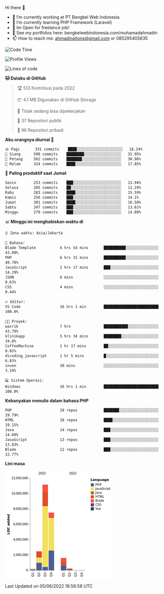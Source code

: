 Hi there 👋

- 🔭 I’m currently working at PT Bengkel Web Indonesia
- 🌱 I’m currently learning PHP Framework (Laravel)
- 📂 Im Open for freelance job!
- 🧷 See my portfolios here: bengkelwebindonesia.com/muhamadahmadin
- 📫 How to reach me: ahmadinations@gmail.com or 085295405635


<!--START_SECTION:waka-->
![Code Time](http://img.shields.io/badge/Code%20Time-0%20secs-blue)

![Profile Views](http://img.shields.io/badge/Profil%20dilihat-0-blue)

![Lines of code](https://img.shields.io/badge/Sejak%20Hello%20World%20aku%20telah%20menulis-23%20Million%20baris%20kode-blue)

**🐱 Dataku di GitHub** 

> 🏆 513 Kontribusi pada 2022
 > 
> 📦 4.1 MB Digunakan di GitHub Storage 
 > 
> 🚫 Tidak sedang bisa dipekerjakan
 > 
> 📜 37 Repositori publik 
 > 
> 🔑 96 Repositori pribadi  
 > 
**Aku orangnya diurnal 🐤** 

```text
🌞 Pagi       331 commits    ████░░░░░░░░░░░░░░░░░░░░░   18.24% 
🌆 Siang      598 commits    ████████░░░░░░░░░░░░░░░░░   32.95% 
🌃 Petang     562 commits    ███████░░░░░░░░░░░░░░░░░░   30.96% 
🌙 Malam      324 commits    ████░░░░░░░░░░░░░░░░░░░░░   17.85%

```
📅 **Paling produktif saat Jumat** 

```text
Senin        253 commits    ███░░░░░░░░░░░░░░░░░░░░░░   13.94% 
Selasa       205 commits    ██░░░░░░░░░░░░░░░░░░░░░░░   11.29% 
Rabu         283 commits    ████░░░░░░░░░░░░░░░░░░░░░   15.59% 
Kamis        256 commits    ███░░░░░░░░░░░░░░░░░░░░░░   14.1% 
Jumat        301 commits    ████░░░░░░░░░░░░░░░░░░░░░   16.58% 
Sabtu        247 commits    ███░░░░░░░░░░░░░░░░░░░░░░   13.61% 
Minggu       270 commits    ███░░░░░░░░░░░░░░░░░░░░░░   14.88%

```


📊 **Minggu ini menghabiskan waktu di** 

```text
⌚︎ Zona waktu: Asia/Jakarta

💬 Bahasa: 
Blade Template           6 hrs 54 mins       ██████████░░░░░░░░░░░░░░░   43.09% 
PHP                      6 hrs 31 mins       ██████████░░░░░░░░░░░░░░░   40.78% 
JavaScript               2 hrs 17 mins       ███░░░░░░░░░░░░░░░░░░░░░░   14.29% 
JSON                     6 mins              ░░░░░░░░░░░░░░░░░░░░░░░░░   0.63% 
CSS                      4 mins              ░░░░░░░░░░░░░░░░░░░░░░░░░   0.44%

🔥 Editor: 
VS Code                  16 hrs 1 min        █████████████████████████   100.0%

🐱‍💻 Proyek: 
wasrik                   7 hrs               ███████████░░░░░░░░░░░░░░   43.79% 
klinikapp                5 hrs 34 mins       ████████░░░░░░░░░░░░░░░░░   34.8% 
CoffeeMachine            1 hr 17 mins        ██░░░░░░░░░░░░░░░░░░░░░░░   8.02% 
dicoding_javascript      1 hr 5 mins         █░░░░░░░░░░░░░░░░░░░░░░░░   6.83% 
inven                    30 mins             ░░░░░░░░░░░░░░░░░░░░░░░░░   3.19%

💻 Sistem Operasi: 
Windows                  16 hrs 1 min        █████████████████████████   100.0%

```

**Kebanyakan menulis dalam bahasa PHP** 

```text
PHP                      28 repos            ███████░░░░░░░░░░░░░░░░░░   29.79% 
HTML                     18 repos            ████░░░░░░░░░░░░░░░░░░░░░   19.15% 
Java                     14 repos            ███░░░░░░░░░░░░░░░░░░░░░░   14.89% 
JavaScript               13 repos            ███░░░░░░░░░░░░░░░░░░░░░░   13.83% 
Blade                    12 repos            ███░░░░░░░░░░░░░░░░░░░░░░   12.77%

```


**Lini masa**

![Chart not found](https://raw.githubusercontent.com/MuhamadAhmadin/MuhamadAhmadin/master/charts/bar_graph.png) 


 Last Updated on 05/06/2022 18:56:58 UTC
<!--END_SECTION:waka-->
